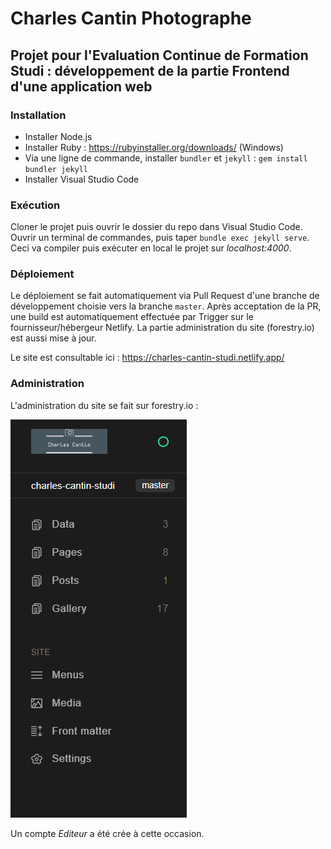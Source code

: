 # Charles Cantin Photographe

## Projet pour l'Evaluation Continue de Formation Studi : développement de la partie Frontend d'une application web

### Installation
- Installer Node.js
- Installer Ruby : https://rubyinstaller.org/downloads/ (Windows)
- Via une ligne de commande, installer `bundler` et `jekyll` : `gem install bundler jekyll`
- Installer Visual Studio Code

### Exécution
Cloner le projet puis ouvrir le dossier du repo dans Visual Studio Code. Ouvrir un terminal de commandes, puis taper `bundle exec jekyll serve`.
Ceci va compiler puis exécuter en local le projet sur *localhost:4000*.

### Déploiement
Le déploiement se fait automatiquement via Pull Request d'une branche de développement choisie vers la branche `master`.
Après acceptation de la PR, une build est automatiquement effectuée par Trigger sur le fournisseur/hébergeur Netlify.
La partie administration du site (forestry.io) est aussi mise à jour.

Le site est consultable ici : https://charles-cantin-studi.netlify.app/

### Administration
L'administration du site se fait sur forestry.io :

![foresty.io](appendices/forestryio.png)

Un compte *Editeur* a été crée à cette occasion.